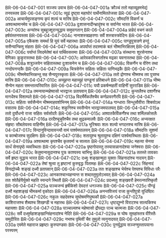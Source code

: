 BR-06-04-047-001  सञ्जय उवाच
BR-06-04-047-001a क्रौञ्चं ततो महाव्यूहमभेद्यं तनयस्तव
BR-06-04-047-001c व्यूढं दृष्ट्वा महाघोरं पार्थेनामिततेजसा
BR-06-04-047-002a आचार्यमुपसङ्गम्य कृपं शल्यं च मारिष
BR-06-04-047-002c सौमदत्तिं विकर्णं च अश्वत्थामानमेव च
BR-06-04-047-003a दुःशासनादीन्भ्रातॄंश्च स सर्वानेव भारत
BR-06-04-047-003c अन्यांश्च सुबहूञ्शूरान्युद्धाय समुपागतान्
BR-06-04-047-004a प्राहेदं वचनं काले हर्षयंस्तनयस्तव
BR-06-04-047-004c नानाशस्त्रप्रहरणाः सर्वे शस्त्रास्त्रवेदिनः
BR-06-04-047-005a एकैकशः समर्था हि यूयं सर्वे महारथाः
BR-06-04-047-005c पाण्डुपुत्रान्रणे हन्तुं ससैन्यान्किमु संहताः
BR-06-04-047-006a अपर्याप्तं तदस्माकं बलं भीष्माभिरक्षितम्
BR-06-04-047-006c पर्याप्तं त्विदमेतेषां बलं पार्थिवसत्तमाः
BR-06-04-047-007a संस्थानाः शूरसेनाश्च वेणिकाः कुकुरास्तथा
BR-06-04-047-007c आरेवकास्त्रिगर्ताश्च मद्रका यवनास्तथा
BR-06-04-047-008a शत्रुञ्जयेन सहितास्तथा दुःशासनेन च
BR-06-04-047-008c विकर्णेन च वीरेण तथा नन्दोपनन्दकैः
BR-06-04-047-009a चित्रसेनेन सहिताः सहिताः पाणिभद्रकैः
BR-06-04-047-009c भीष्ममेवाभिरक्षन्तु सह सैन्यपुरस्कृताः
BR-06-04-047-010a ततो द्रोणश्च भीष्मश्च तव पुत्रश्च मारिष
BR-06-04-047-010c अव्यूहन्त महाव्यूहं पाण्डूनां प्रतिबाधने
BR-06-04-047-011a भीष्मः सैन्येन महता समन्तात्परिवारितः
BR-06-04-047-011c ययौ प्रकर्षन्महतीं वाहिनीं सुरराडिव
BR-06-04-047-012a तमन्वयान्महेष्वासो भारद्वाजः प्रतापवान्
BR-06-04-047-012c कुन्तलैश्च दशार्णैश्च मागधैश्च विशाम्पते
BR-06-04-047-013a विदर्भैर्मेकलैश्चैव कर्णप्रावरणैरपि
BR-06-04-047-013c सहिताः सर्वसैन्येन भीष्ममाहवशोभिनम्
BR-06-04-047-014a गान्धाराः सिन्धुसौवीराः शिबयोऽथ वसातयः
BR-06-04-047-014c शकुनिश्च स्वसैन्येन भारद्वाजमपालयत्
BR-06-04-047-015a ततो दुर्योधनो राजा सहितः सर्वसोदरैः
BR-06-04-047-015c अश्वातकैर्विकर्णैश्च तथा शर्मिलकोसलैः
BR-06-04-047-016a दरदैश्चूचुपैश्चैव तथा क्षुद्रकमालवैः
BR-06-04-047-016c अभ्यरक्षत संहृष्टः सौबलेयस्य वाहिनीम्
BR-06-04-047-017a भूरिश्रवाः शलः शल्यो भगदत्तश्च मारिष
BR-06-04-047-017c विन्दानुविन्दावावन्त्यौ वामं पार्श्वमपालयन्
BR-06-04-047-018a सौमदत्तिः सुशर्मा च काम्बोजश्च सुदक्षिणः
BR-06-04-047-018c शतायुश्च श्रुतायुश्च दक्षिणं पार्श्वमास्थिताः
BR-06-04-047-019a अश्वत्थामा कृपश्चैव कृतवर्मा च सात्वतः
BR-06-04-047-019c महत्या सेनया सार्धं सेनापृष्ठे व्यवस्थिताः
BR-06-04-047-020a पृष्ठगोपास्तु तस्यासन्नानादेश्या जनेश्वराः
BR-06-04-047-020c केतुमान्वसुदानश्च पुत्रः काश्यस्य चाभिभूः
BR-06-04-047-021a ततस्ते तावकाः सर्वे हृष्टा युद्धाय भारत
BR-06-04-047-021c दध्मुः शङ्खान्मुदा युक्ताः सिंहनादांश्च नादयन्
BR-06-04-047-022a तेषां श्रुत्वा तु हृष्टानां कुरुवृद्धः पितामहः
BR-06-04-047-022c सिंहनादं विनद्योच्चैः शङ्खं दध्मौ प्रतापवान्
BR-06-04-047-023a ततः शङ्खाश्च भेर्यश्च पेश्यश्च विविधाः परैः
BR-06-04-047-023c आनकाश्चाभ्यहन्यन्त स शब्दस्तुमुलोऽभवत्
BR-06-04-047-024a ततः श्वेतैर्हयैर्युक्ते महति स्यन्दने स्थितौ
BR-06-04-047-024c प्रदध्मतुः शङ्खवरौ हेमरत्नपरिष्कृतौ
BR-06-04-047-025a पाञ्चजन्यं हृषीकेशो देवदत्तं धनञ्जयः
BR-06-04-047-025c पौण्ड्रं दध्मौ महाशङ्खं भीमकर्मा वृकोदरः
BR-06-04-047-026a अनन्तविजयं राजा कुन्तीपुत्रो युधिष्ठिरः
BR-06-04-047-026c नकुलः सहदेवश्च सुघोषमणिपुष्पकौ
BR-06-04-047-027a काशिराजश्च शैब्यश्च शिखण्डी च महारथः
BR-06-04-047-027c धृष्टद्युम्नो विराटश्च सात्यकिश्च महायशाः
BR-06-04-047-028a पाञ्चाल्यश्च महेष्वासो द्रौपद्याः पञ्च चात्मजाः
BR-06-04-047-028c सर्वे दध्मुर्महाशङ्खान्सिंहनादांश्च नेदिरे
BR-06-04-047-029a स घोषः सुमहांस्तत्र वीरैस्तैः समुदीरितः
BR-06-04-047-029c नभश्च पृथिवीं चैव तुमुलो व्यनुनादयत्
BR-06-04-047-030a एवमेते महाराज प्रहृष्टाः कुरुपाण्डवाः
BR-06-04-047-030c पुनर्युद्धाय सञ्जग्मुस्तापयानाः परस्परम्

